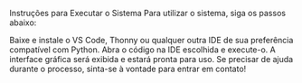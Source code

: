 Instruções para Executar o Sistema
Para utilizar o sistema, siga os passos abaixo:

Baixe e instale o VS Code, Thonny ou qualquer outra IDE de sua preferência compatível com Python.
Abra o código na IDE escolhida e execute-o.
A interface gráfica será exibida e estará pronta para uso.
Se precisar de ajuda durante o processo, sinta-se à vontade para entrar em contato!
